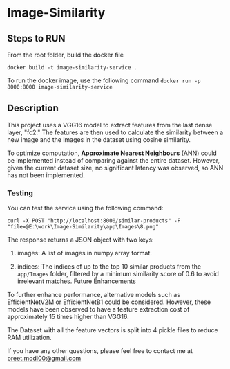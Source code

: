 # Image-Similarity

## Steps to RUN
From the root folder, build the docker file

```docker build -t image-similarity-service .```

To run the docker image, use the following command
```docker run -p 8000:8000 image-similarity-service```

## Description

This project uses a VGG16 model to extract features from the last dense layer, "fc2." The features are then used to calculate the similarity between a new image and the images in the dataset using cosine similarity. 

To optimize computation, **Approximate Nearest Neighbours** (ANN) could be implemented instead of comparing against the entire dataset. However, given the current dataset size, no significant latency was observed, so ANN has not been implemented.

### Testing

You can test the service using the following command:

```curl -X POST "http://localhost:8000/similar-products" -F "file=@E:\work\Image-Similarity\app\Images\8.png"```



The response returns a JSON object with two keys:

1) images: A list of images in numpy array format.

2) indices: The indices of up to the top 10 similar products from the `app/Images` folder, filtered by a minimum similarity score of 0.6 to avoid irrelevant matches.
Future Enhancements

To further enhance performance, alternative models such as EfficientNetV2M or EfficientNetB1 could be considered. However, these models have been observed to have a feature extraction cost of approximately 15 times higher than VGG16.

The Dataset with all the feature vectors is split into 4 pickle files to reduce RAM utilization. 

If you have any other questions, please feel free to contact me at preet.modi00@gmail.com


